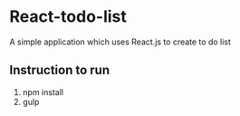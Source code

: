 # React-todo-list
A simple application which uses React.js to create to do list

## Instruction to run

1. npm install
2. gulp

